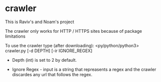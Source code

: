 # crawler
This is Raviv's and Noam's project

The crawler only works for HTTP / HTTPS sites because of package limitations

To use the crawler type (after downloading):
  <py/python/python3> crawler.py [-d DEPTH] [-ir IGNORE_REGEX]

- Depth (int) is set to 2 by default.

- Ignore Regex - input is a string that repreasents a regex and the crawler discardes any url that follows the regex.
